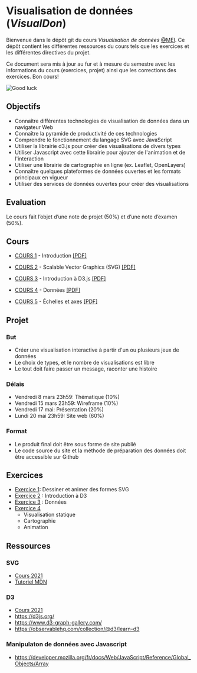 # Visualisation de données (_VisualDon_)

Bienvenue dans le dépôt git du cours _Visualisation de données_ [@MEI](https://heig-vd.ch/formation/bachelor/filieres/ingenierie-des-medias). Ce dépôt contient les différentes ressources du cours tels que les exercices et les différentes directives du projet.

Ce document sera mis à jour au fur et à mesure du semestre avec les informations du cours (exercices, projet) ainsi que les corrections des exercices. Bon cours!

![Good luck](https://media.giphy.com/media/j1Xyt3DHfJcmk/giphy.gif)

## Objectifs

- Connaître différentes technologies de visualisation de données dans un navigateur Web
- Connaître la pyramide de productivité de ces technologies
- Comprendre le fonctionnement du langage SVG avec JavaScript
- Utiliser la librairie d3.js pour créer des visualisations de divers types
- Utiliser Javascript avec cette librairie pour ajouter de l'animation et de l'interaction
- Utiliser une librairie de cartographie en ligne (ex. Leaflet, OpenLayers)
- Connaître quelques plateformes de données ouvertes et les formats principaux en vigueur
- Utiliser des services de données ouvertes pour créer des visualisations

## Evaluation

Le cours fait l’objet d’une note de projet (50%) et d’une note d’examen (50%).

## Cours

- [COURS 1](https://comem-visualdon.onrender.com/01-intro) - Introduction [[PDF]](https://raw.githubusercontent.com/MediaComem/comem-visualdon/main/cours/pdf/01-intro.pdf)
- [COURS 2](https://comem-visualdon.onrender.com/02-svg) - Scalable Vector Graphics (SVG) [[PDF]](https://raw.githubusercontent.com/MediaComem/comem-visualdon/main/cours/pdf/02-svg.pdf)
- [COURS 3](https://comem-visualdon.onrender.com/03-intro-d3) - Introduction à D3.js [[PDF]](https://raw.githubusercontent.com/MediaComem/comem-visualdon/main/cours/pdf/03-intro-d3.pdf)

- [COURS 4](https://comem-visualdon.onrender.com/04-data) - Données [[PDF]](https://raw.githubusercontent.com/MediaComem/comem-visualdon/main/cours/pdf/04-data.pdf)

- [COURS 5](https://comem-visualdon.onrender.com/05-axis-scales) - Échelles et axes [[PDF]](https://raw.githubusercontent.com/MediaComem/comem-visualdon/main/cours/pdf/05-axis-scales.pdf)

## Projet

### But

- Créer une visualisation interactive à partir d'un ou plusieurs jeux de données
- Le choix de types, et le nombre de visualisations est libre
- Le tout doit faire passer un message, raconter une histoire

### Délais

- Vendredi 8 mars 23h59: Thématique (10%)
- Vendredi 15 mars 23h59: Wireframe (10%)
- Vendredi 17 mai: Présentation (20%)
- Lundi 20 mai 23h59: Site web (60%)

### Format

- Le produit final doit être sous forme de site publié
- Le code source du site et la méthode de préparation des données doit être accessible sur Github

## Exercices

- [Exercice 1](https://github.com/MediaComem/comem-visualdon/tree/main/exercices/01-SVG): Dessiner et animer des formes SVG
- [Exercice 2](https://github.com/MediaComem/comem-visualdon/tree/main/exercices/02-intro-d3) : Introduction à D3
- [Exercice 3](https://github.com/MediaComem/comem-visualdon/tree/main/exercices/03-d3-data) : Données
- [Exercice 4](https://github.com/MediaComem/comem-visualdon/tree/main/exercices/04-gapminder)
  - Visualisation statique
  - Cartographie
  - Animation

## Ressources

### SVG

- [Cours 2021](https://observablehq.com/@idris-maps/svg)
- [Tutoriel MDN](https://developer.mozilla.org/en-US/docs/Web/SVG/Tutorial)

### D3

- [Cours 2021](https://observablehq.com/@idris-maps/introduction-a-d3)
- https://d3js.org/
- https://www.d3-graph-gallery.com/
- https://observablehq.com/collection/@d3/learn-d3

### Manipulaton de données avec Javascript

- https://developer.mozilla.org/fr/docs/Web/JavaScript/Reference/Global_Objects/Array
